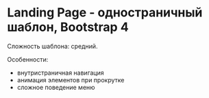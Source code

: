# Landing Page - одностраничный шаблон, Bootstrap 4

Сложность шаблона: средний.

Особенности:
* внутристраничная навигация
* анимация элементов при прокрутке
* сложное поведение меню

